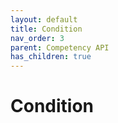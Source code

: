 ```yaml
---
layout: default
title: Condition
nav_order: 3
parent: Competency API
has_children: true
---
```

# Condition